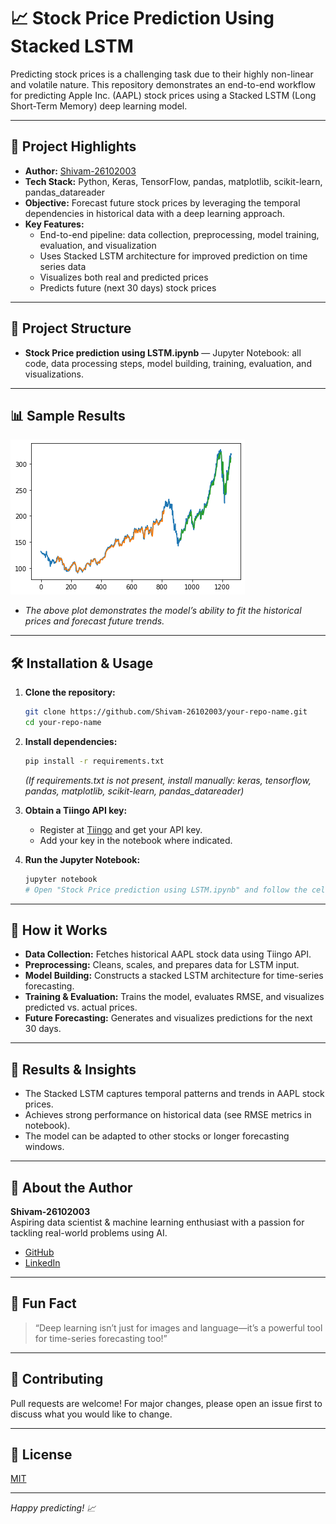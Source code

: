 # 📈 Stock Price Prediction Using Stacked LSTM

Predicting stock prices is a challenging task due to their highly non-linear and volatile nature. This repository demonstrates an end-to-end workflow for predicting Apple Inc. (AAPL) stock prices using a Stacked LSTM (Long Short-Term Memory) deep learning model.

---

## 🚀 Project Highlights

- **Author:** [Shivam-26102003](https://github.com/Shivam-26102003)
- **Tech Stack:** Python, Keras, TensorFlow, pandas, matplotlib, scikit-learn, pandas_datareader
- **Objective:** Forecast future stock prices by leveraging the temporal dependencies in historical data with a deep learning approach.
- **Key Features:**
  - End-to-end pipeline: data collection, preprocessing, model training, evaluation, and visualization
  - Uses Stacked LSTM architecture for improved prediction on time series data
  - Visualizes both real and predicted prices
  - Predicts future (next 30 days) stock prices

---

## 📂 Project Structure

- **Stock Price prediction using LSTM.ipynb** — Jupyter Notebook: all code, data processing steps, model building, training, evaluation, and visualizations.

---

## 📊 Sample Results

![Sample Prediction Plot](images/sample_prediction.png.png) <!-- Replace with your actual image path if available -->

- *The above plot demonstrates the model’s ability to fit the historical prices and forecast future trends.*

---

## 🛠️ Installation & Usage

1. **Clone the repository:**
   ```bash
   git clone https://github.com/Shivam-26102003/your-repo-name.git
   cd your-repo-name
   ```

2. **Install dependencies:**
   ```bash
   pip install -r requirements.txt
   ```
   *(If requirements.txt is not present, install manually: keras, tensorflow, pandas, matplotlib, scikit-learn, pandas_datareader)*

3. **Obtain a Tiingo API key:**
   - Register at [Tiingo](https://api.tiingo.com/) and get your API key.
   - Add your key in the notebook where indicated.

4. **Run the Jupyter Notebook:**
   ```bash
   jupyter notebook
   # Open "Stock Price prediction using LSTM.ipynb" and follow the cells.
   ```

---

## 📝 How it Works

- **Data Collection:** Fetches historical AAPL stock data using Tiingo API.
- **Preprocessing:** Cleans, scales, and prepares data for LSTM input.
- **Model Building:** Constructs a stacked LSTM architecture for time-series forecasting.
- **Training & Evaluation:** Trains the model, evaluates RMSE, and visualizes predicted vs. actual prices.
- **Future Forecasting:** Generates and visualizes predictions for the next 30 days.

---

## 🎯 Results & Insights

- The Stacked LSTM captures temporal patterns and trends in AAPL stock prices.
- Achieves strong performance on historical data (see RMSE metrics in notebook).
- The model can be adapted to other stocks or longer forecasting windows.

---

## 🙋 About the Author

**Shivam-26102003**  
Aspiring data scientist & machine learning enthusiast with a passion for tackling real-world problems using AI.  
- [GitHub](https://github.com/Shivam-26102003)
- [LinkedIn](https://www.linkedin.com/in/shivam-sagar-40266225a/) <!-- Replace with your LinkedIn if desired -->

---

## 🧠 Fun Fact

> “Deep learning isn’t just for images and language—it’s a powerful tool for time-series forecasting too!”

---

## 🤝 Contributing

Pull requests are welcome! For major changes, please open an issue first to discuss what you would like to change.

---


## 📜 License

[MIT](LICENSE)

---

*Happy predicting! 📈*
